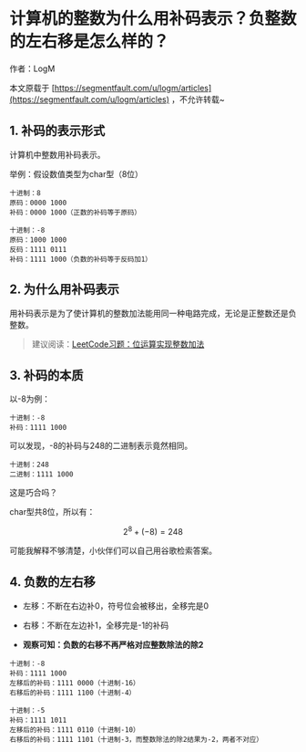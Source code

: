 # 计算机的整数为什么用补码表示？负整数的左右移是怎么样的？

作者：LogM

本文原载于 [https://segmentfault.com/u/logm/articles](https://segmentfault.com/u/logm/articles) ，不允许转载~

## 1. 补码的表示形式

计算机中整数用补码表示。

举例：假设数值类型为char型（8位）

```
十进制：8
原码：0000 1000
补码：0000 1000（正数的补码等于原码）
```

```
十进制：-8
原码：1000 1000
反码：1111 0111
补码：1111 1000（负数的补码等于反码加1）
```

## 2. 为什么用补码表示

用补码表示是为了使计算机的整数加法能用同一种电路完成，无论是正整数还是负整数。

> 建议阅读：[LeetCode习题：位运算实现整数加法](https://leetcode-cn.com/problems/sum-of-two-integers/)

## 3. 补码的本质

以-8为例：

```
十进制：-8
补码：1111 1000
```

可以发现，-8的补码与248的二进制表示竟然相同。

```
十进制：248
二进制：1111 1000
```

这是巧合吗？

char型共8位，所以有：

$$
2^8 + (-8) = 248
$$

可能我解释不够清楚，小伙伴们可以自己用谷歌检索答案。

## 4. 负数的左右移

* 左移：不断在右边补0，符号位会被移出，全移完是0

* 右移：不断在左边补1，全移完是-1的补码

* **观察可知：负数的右移不再严格对应整数除法的除2**

```
十进制：-8
补码：1111 1000
左移后的补码：1111 0000（十进制-16）
右移后的补码：1111 1100（十进制-4）

十进制：-5
补码：1111 1011
左移后的补码：1111 0110（十进制-10）
右移后的补码：1111 1101（十进制-3，而整数除法的除2结果为-2，两者不对应）
```